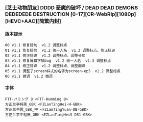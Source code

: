 ### [芝士动物朋友] DDDD 恶魔的破坏 / DEAD DEAD DEMONS DEDEDEDE DESTRUCTION [0-17][CR-WebRip][1080p][HEVC+AAC][简繁内封]
#### 版本提示
```
00 v1.1 修复错句  v1.2 调整标点
01 v1.1 修复错句  v1.2 统一人名  v1.3 调整标点、修正错译
02 v1.1 修正错译  v1.2 调整标点、调整长句
03 v1.1 修复屏幕字轴bug  v1.2 统一人名  v1.3 调整标点
04 v1.1 修正错译  v1.2 调整标点、调整翻译
05 v1.1 调整了screen样式的名字为screen-ep5  v1.2 调整标点
06 v1.1 微调  v1.2 微调
```
#### 字体
```
FTT-ハミング B <FTT-Humming B>
方正兰亭特黑_GBK <FZLanTingHei-H-GBK>
方正兰亭圆_GBK_中 <FZLanTingYuan-DB-GBK>
方正兰亭中粗黑_GBK <FZLanTingHeiS-DB1-GBK>
```
